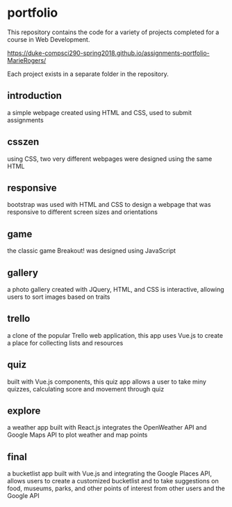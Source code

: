 # portfolio

This repository contains the code for a variety of projects completed for a course in Web Development.

https://duke-compsci290-spring2018.github.io/assignments-portfolio-MarieRogers/

Each project exists in a separate folder in the repository.

## introduction 
a simple webpage created using HTML and CSS, used to submit assignments

## csszen 
using CSS, two very different webpages were designed using the same HTML

## responsive
bootstrap was used with HTML and CSS to design a webpage that was responsive to different screen sizes and orientations

## game
the classic game Breakout! was designed using JavaScript

## gallery
a photo gallery created with JQuery, HTML, and CSS is interactive, allowing users to sort images based on traits

## trello
a clone of the popular Trello web application, this app uses Vue.js to create a place for collecting lists and resources

## quiz
built with Vue.js components, this quiz app allows a user to take miny quizzes, calculating score and movement through quiz

## explore
a weather app built with React.js integrates the OpenWeather API and Google Maps API to plot weather and map points

## final
a bucketlist app built with Vue.js and integrating the Google Places API, allows users to create a customized bucketlist and to take suggestions on food, museums, parks, and other points of interest from other users and the Google API



